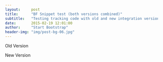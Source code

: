 ```yaml
---
layout:     post
title:      "BF Snippet test (both versions combined)"
subtitle:   "Testing tracking code with old and new integration version"
date:       2015-02-19 12:01:00
author:     "Start Bootstrap"
header-img: "img/post-bg-06.jpg"
---
```


<p>Old Version</p>

<div id="slot_59"></div><script type="text/javascript">blog_getSlotContent(59);</script>

<p>New Version</p>

<script async type="text/javascript" src="//genesis.blogfoster.com:3000/js/bfs.min.js" class="bf-adslot" websiteId="1" adslotId="61"></script>